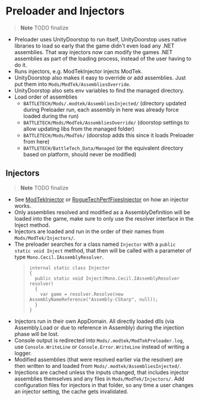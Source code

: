 ﻿# Preloader and Injectors

> **Note**
> TODO finalize

- Preloader uses UnityDoorstop to run itself, UnityDoorstop uses native libraries to load so early that the game didn't even load any .NET assemblies.
  That way injectors now can modify the games .NET assemblies as part of the loading process, instead of the user having to do it.
- Runs injectors, e.g. ModTekInjector injects ModTek.
- UnityDoorstop also makes it easy to override or add assemblies. Just put them into `Mods/ModTek/AssembliesOverride`.
- UnityDoorstop also sets env variables to find the managed directory.
- Load order of assemblies
  -  `BATTLETECH/Mods/.modtek/AssembliesInjected/` (directory updated during Preloader run, each assembly in here was already force loaded during the run)
  -  `BATTLETECH/Mods/ModTek/AssembliesOverride/` (doorstop settings to allow updating libs from the managed folder)
  -  `BATTLETECH/Mods/ModTek/` (doorstop adds this since it loads Preloader from here)
  -  `BATTLETECH/BattleTech_Data/Managed` (or the equivalent directory based on platform, should never be modified)

## Injectors

> **Note**
> TODO finalize

- See [ModTekInjector](https://github.com/BattletechModders/ModTek/blob/master/ModTekInjector/ModTekInjector.csproj)
  or [RogueTechPerfFixesInjector](https://github.com/BattletechModders/RogueTechPerfFixes/blob/master/RogueTechPerfFixesInjector/RogueTechPerfFixesInjector.csproj)
  on how an injector works.
- Only assemblies resolved and modified as a AssemblyDefinition will be loaded into the game, make sure to only use the resolver interface in the Inject method.
- Injectors are loaded and run in the order of their names from `Mods/ModTek/Injectors/`.
- The preloader searches for a class named `Injector` with a `public static void Inject` method, that then will be called with a parameter of type `Mono.Cecil.IAssemblyResolver`.
  > ```
  > internal static class Injector
  > {
  >   public static void Inject(Mono.Cecil.IAssemblyResolver resolver)
  >   {
  >     var game = resolver.Resolve(new AssemblyNameReference("Assembly-CSharp", null));
  >   }
  > }
  > ```
- Injectors run in their own AppDomain. All directly loaded dlls (via Assembly.Load or due to reference in Assembly) during the injection phase will be lost.
- Console output is redirected into `Mods/.modtek/ModTekPreloader.log`, use `Console.WriteLine` or `Console.Error.WriteLine` instead of writing a logger.
- Modified assemblies (that were resolved earlier via the resolver) are then written to and loaded from `Mods/.modtek/AssembliesInjected/`.
- Injections are cached unless the inputs changed, that includes injector assemblies themselves and any files in `Mods/ModTek/Injectors/`.
  Add configuration files for injectors in that folder, so any time a user changes an injector setting, the cache gets invalidated.
